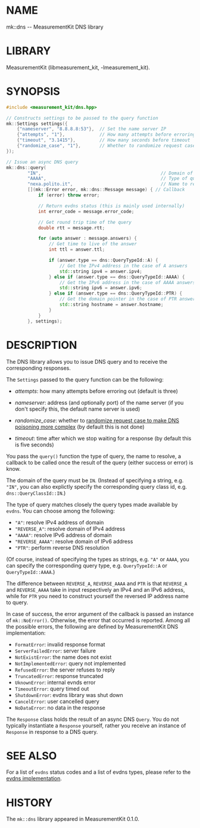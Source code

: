 # NAME
mk::dns -- MeasurementKit DNS library

# LIBRARY
MeasurementKit (libmeasurement_kit, -lmeasurement_kit).

# SYNOPSIS
```C++
#include <measurement_kit/dns.hpp>

// Constructs settings to be passed to the query function
mk::Settings settings({
    {"nameserver", "8.8.8.8:53"},  // Set the name server IP
    {"attempts", "1"},             // How many attempts before erroring out
    {"timeout", "3.1415"},         // How many seconds before timeout
    {"randomize_case", "1"},       // Whether to randomize request case
});

// Issue an async DNS query
mk::dns::query(
        "IN",                                             // Domain of the query
        "AAAA",                                           // Type of query
        "nexa.polito.it",                                 // Name to resolve
        [](mk::Error error, mk::dns::Message message) { // Callback
            if (error) throw error;

            // Return evdns status (this is mainly used internally)
            int error_code = message.error_code;

            // Get round trip time of the query
            double rtt = message.rtt;

            for (auto answer : message.answers) {
                // Get time to live of the answer
                int ttl = answer.ttl;

                if (answer.type == dns::QueryTypeId::A) {
                    // Get the IPv4 address in the case of A answers
                    std::string ipv4 = answer.ipv4;
                } else if (answer.type == dns::QueryTypeId::AAAA) {
                    // Get the IPv6 address in the case of AAAA answers
                    std::string ipv6 = answer.ipv6;
                } else if (answer.type == dns::QueryTypeId::PTR) {
                    // Get the domain pointer in the case of PTR answers
                    std::string hostname = answer.hostname;
                }
            }
        }, settings);
```

# DESCRIPTION

The DNS library allows you to issue DNS query and
to receive the corresponding responses.

The `Settings` passed to the query function can be the following:

- *attempts*: how many attempts before erroring out (default is three)

- *nameserver*: address (and optionally port) of the name server (if you
  don't specify this, the default name server is used)

- *randomize_case*: whether to [randomize request case to make DNS
  poisoning more complex](https://lists.torproject.org/pipermail/tor-commits/2008-October/026025.html)
  (by default this is not done)

- *timeout*: time after which we stop waiting for a response (by
  default this is five seconds)

You pass the `query()` function the type of query, the name to resolve, a
callback to be called once the result of the query (either success or error) is
know.

The domain of the query must be `IN`. (Instead of specifying a string,
e.g. `"IN"`, you can also explictly specify the corresponding query class
id, e.g. `dns::QueryClassId::IN`.)

The type of query matches closely the query types made available
by `evdns`. You can choose among the following:

- `"A"`: resolve IPv4 address of domain
- `"REVERSE_A"`: resolve domain of IPv4 address
- `"AAAA"`: resolve IPv6 address of domain
- `"REVERSE_AAAA"`: resolve domain of IPv6 address
- `"PTR"`: perform reverse DNS resolution

(Of course, instead of specifying the types as strings, e.g. `"A"` or `AAAA`, you
can specify the corresponding query type, e.g. `QueryTypeId::A` or `QueryTypeId::AAAA`.)

The difference between `REVERSE_A`, `REVERSE_AAAA` and `PTR` is that
`REVERSE_A` and `REVERSE_AAAA` take in input respectively an IPv4 and
an IPv6 address, while for `PTR` you need to construct yourself the
reversed IP address name to query.

In case of success, the error argument of the callback is passed an
instance of `mk::NoError()`. Otherwise, the error that occurred is
reported. Among all the possible errors, the following are defined by
MeasurementKit DNS implementation:


- `FormatError`: invalid response format
- `ServerFailedError`:  server failure
- `NotExistError`:  the name does not exist
- `NotImplementedError`:  query not implemented
- `RefusedError`:  the server refuses to reply
- `TruncatedError`:  response truncated
- `UknownError`:  internal evnds error
- `TimeoutError`:  query timed out
- `ShutdownError`:  evdns library was shut down
- `CancelError`:  user cancelled query
- `NoDataError`:  no data in the response


The `Response` class holds the result of an async DNS `Query`. You do not
typically instantiate a `Response` yourself, rather you receive an instance
of `Response` in response to a DNS query.


# SEE ALSO

For a list of `evdns` status codes and a list of evdns types, please refer
to the [evdns implementation](https://github.com/libevent/libevent/blob/master/include/event2/dns.h).

# HISTORY

The `mk::dns` library appeared in MeasurementKit 0.1.0.
